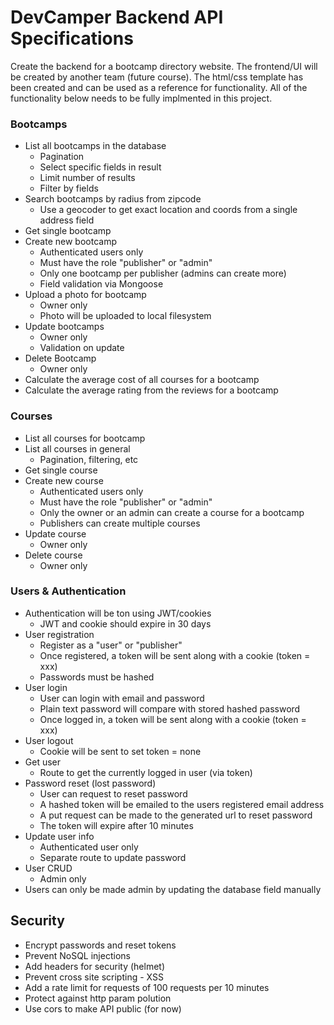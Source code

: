 # DevCamper Backend API Specifications

Create the backend for a bootcamp directory website. The frontend/UI will be created by another team (future course). The html/css template has been created and can be used as a reference for functionality. All of the functionality below needs to be fully implmented in this project.

### Bootcamps
- List all bootcamps in the database
   * Pagination
   * Select specific fields in result
   * Limit number of results
   * Filter by fields
- Search bootcamps by radius from zipcode
  * Use a geocoder to get exact location and coords from a single address field
- Get single bootcamp
- Create new bootcamp
  * Authenticated users only
  * Must have the role "publisher" or "admin"
  * Only one bootcamp per publisher (admins can create more)
  * Field validation via Mongoose
- Upload a photo for bootcamp
  * Owner only
  * Photo will be uploaded to local filesystem
- Update bootcamps
  * Owner only
  * Validation on update
- Delete Bootcamp
  * Owner only
- Calculate the average cost of all courses for a bootcamp
- Calculate the average rating from the reviews for a bootcamp

### Courses
- List all courses for bootcamp
- List all courses in general
  * Pagination, filtering, etc
- Get single course
- Create new course
  * Authenticated users only
  * Must have the role "publisher" or "admin"
  * Only the owner or an admin can create a course for a bootcamp
  * Publishers can create multiple courses
- Update course
  * Owner only
- Delete course
  * Owner only

### Users & Authentication
- Authentication will be ton using JWT/cookies
  * JWT and cookie should expire in 30 days
- User registration
  * Register as a "user" or "publisher"
  * Once registered, a token will be sent along with a cookie (token = xxx)
  * Passwords must be hashed
- User login
  * User can login with email and password
  * Plain text password will compare with stored hashed password
  * Once logged in, a token will be sent along with a cookie (token = xxx)
- User logout
  * Cookie will be sent to set token = none
- Get user
  * Route to get the currently logged in user (via token)
- Password reset (lost password)
  * User can request to reset password
  * A hashed token will be emailed to the users registered email address
  * A put request can be made to the generated url to reset password
  * The token will expire after 10 minutes
- Update user info
  * Authenticated user only
  * Separate route to update password
- User CRUD
  * Admin only
- Users can only be made admin by updating the database field manually

## Security
- Encrypt passwords and reset tokens
- Prevent NoSQL injections
- Add headers for security (helmet)
- Prevent cross site scripting - XSS
- Add a rate limit for requests of 100 requests per 10 minutes
- Protect against http param polution
- Use cors to make API public (for now)